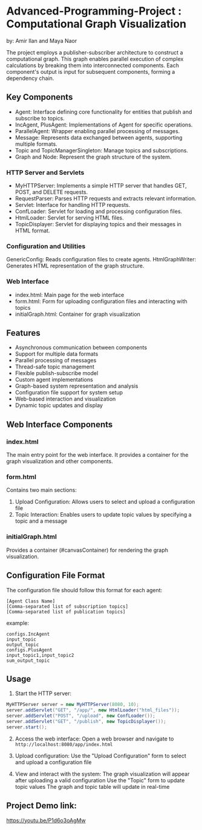 # Advanced-Programming-Project : Computational Graph Visualization
by: Amir Ilan and Maya Naor

The project employs a publisher-subscriber architecture to construct a computational graph. This graph enables parallel execution of complex calculations by breaking them into interconnected components. Each component's output is input for subsequent components, forming a dependency chain.

## Key Components

* Agent: Interface defining core functionality for entities that publish and subscribe to topics.
* IncAgent, PlusAgent: Implementations of Agent for specific operations.
* ParallelAgent: Wrapper enabling parallel processing of messages.
* Message: Represents data exchanged between agents, supporting multiple formats.
* Topic and TopicManagerSingleton: Manage topics and subscriptions.
* Graph and Node: Represent the graph structure of the system.

### HTTP Server and Servlets
* MyHTTPServer: Implements a simple HTTP server that handles GET, POST, and DELETE requests.
* RequestParser: Parses HTTP requests and extracts relevant information.
* Servlet: Interface for handling HTTP requests.
* ConfLoader: Servlet for loading and processing configuration files.
* HtmlLoader: Servlet for serving HTML files.
* TopicDisplayer: Servlet for displaying topics and their messages in HTML format.

### Configuration and Utilities
GenericConfig: Reads configuration files to create agents.
HtmlGraphWriter: Generates HTML representation of the graph structure.

### Web Interface
* index.html: Main page for the web interface
* form.html: Form for uploading configuration files and interacting with topics
* initialGraph.html: Container for graph visualization

## Features
- Asynchronous communication between components
- Support for multiple data formats
- Parallel processing of messages
- Thread-safe topic management
- Flexible publish-subscribe model
- Custom agent implementations
- Graph-based system representation and analysis
- Configuration file support for system setup
- Web-based interaction and visualization
- Dynamic topic updates and display

## Web Interface Components
### index.html
The main entry point for the web interface. It provides a container for the graph visualization and other components.
### form.html
Contains two main sections:
1. Upload Configuration: Allows users to select and upload a configuration file
2. Topic Interaction: Enables users to update topic values by specifying a topic and a message
### initialGraph.html
Provides a container (#canvasContainer) for rendering the graph visualization.

## Configuration File Format
The configuration file should follow this format for each agent:
```
[Agent Class Name]
[Comma-separated list of subscription topics]
[Comma-separated list of publication topics]
```
example: 
```
configs.IncAgent
input_topic
output_topic
configs.PlusAgent
input_topic1,input_topic2
sum_output_topic
```

## Usage
1. Start the HTTP server:
 ```java
MyHTTPServer server = new MyHTTPServer(8080, 10);
server.addServlet("GET", "/app/", new HtmlLoader("html_files"));
server.addServlet("POST", "/upload", new ConfLoader());
server.addServlet("GET", "/publish", new TopicDisplayer());
server.start();
```
2. Access the web interface:
Open a web browser and navigate to `http://localhost:8080/app/index.html`

3. Upload configuration: Use the "Upload Configuration" form to select and upload a configuration file
4. View and interact with the system:
The graph visualization will appear after uploading a valid configuration
Use the "Topic" form to update topic values
The graph and topic table will update in real-time

## Project Demo link:
https://youtu.be/P1d6o3oAgMw
